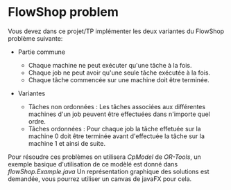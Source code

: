 # FlowShop problem

Vous devez dans ce projet/TP implémenter les deux variantes du FlowShop problème suivante:

- Partie commune
    - Chaque machine ne peut exécuter qu'une tâche à la fois.
    - Chaque job ne peut avoir qu'une seule tâche exécutée à la fois.
    - Chaque tâche commencée sur une machine doit être terminée. 

- Variantes
    - Tâches non ordonnées : Les tâches associées aux différentes machines d'un job peuvent être effectuées dans n'importe quel ordre.
    - Tâches ordonnées : Pour chaque job la tâche effetuée sur la machine 0 doit être terminée avant d'effectuée la tâche sur la machine 1 et ainsi de suite.

Pour résoudre ces problèmes on utilisera *CpModel* de *OR-Tools*, un exemple basique d'utilisation de ce modèlé est donné dans *flowShop.Example.java*
Un représentation graphique des solutions est demandée, vous pourrez utiliser un canvas de javaFX pour cela.